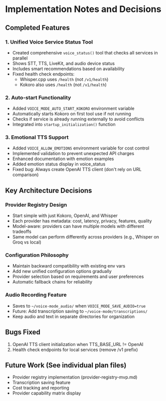 # Implementation Notes and Decisions

## Completed Features

### 1. Unified Voice Service Status Tool
- Created comprehensive `voice_status()` tool that checks all services in parallel
- Shows STT, TTS, LiveKit, and audio device status
- Includes smart recommendations based on availability
- Fixed health check endpoints:
  - Whisper.cpp uses `/health` (not `/v1/health`)
  - Kokoro also uses `/health` (not `/v1/health`)

### 2. Auto-start Functionality
- Added `VOICE_MODE_AUTO_START_KOKORO` environment variable
- Automatically starts Kokoro on first tool use if not running
- Checks if service is already running externally to avoid conflicts
- Integrated into `startup_initialization()` function

### 3. Emotional TTS Support
- Added `VOICE_ALLOW_EMOTIONS` environment variable for cost control
- Implemented validation to prevent unexpected API charges
- Enhanced documentation with emotion examples
- Added emotion status display in voice_status
- Fixed bug: Always create OpenAI TTS client (don't rely on URL comparison)

## Key Architecture Decisions

### Provider Registry Design
- Start simple with just Kokoro, OpenAI, and Whisper
- Each provider has metadata: cost, latency, privacy, features, quality
- Model-aware: providers can have multiple models with different tradeoffs
- Same model can perform differently across providers (e.g., Whisper on Groq vs local)

### Configuration Philosophy
- Maintain backward compatibility with existing env vars
- Add new unified configuration options gradually
- Provider selection based on requirements and user preferences
- Automatic fallback chains for reliability

### Audio Recording Feature
- Saves to `~/voice-mode_audio/` when `VOICE_MODE_SAVE_AUDIO=true`
- Future: Add transcription saving to `~/voice-mode/transcriptions/`
- Keep audio and text in separate directories for organization

## Bugs Fixed
1. OpenAI TTS client initialization when TTS_BASE_URL != OpenAI
2. Health check endpoints for local services (remove /v1 prefix)

## Future Work (See individual plan files)
- Provider registry implementation (provider-registry-mvp.md)
- Transcription saving feature
- Cost tracking and reporting
- Provider capability matrix display